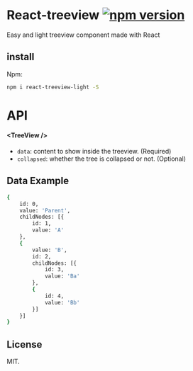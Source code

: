 # React-treeview [![npm version](https://d25lcipzij17d.cloudfront.net/badge.svg?id=js&type=6&v=0.1.0&x2=0)](https://www.npmjs.com/package/react-treeview-light)

Easy and light treeview component made with React

## install

Npm:
```sh
npm i react-treeview-light -S
```

# API

#### &lt;TreeView />

- `data`: content to show inside the treeview. (Required)
- `collapsed`: whether the tree is collapsed or not. (Optional)

## Data Example

```sh
{
    id: 0,
    value: 'Parent',
    childNodes: [{
        id: 1,
        value: 'A'
    },
    {
        value: 'B',
        id: 2,
        childNodes: [{
            id: 3,
            value: 'Ba'
        },
        {
            id: 4,
            value: 'Bb'
        }]
    }]
}
```

## License

MIT.